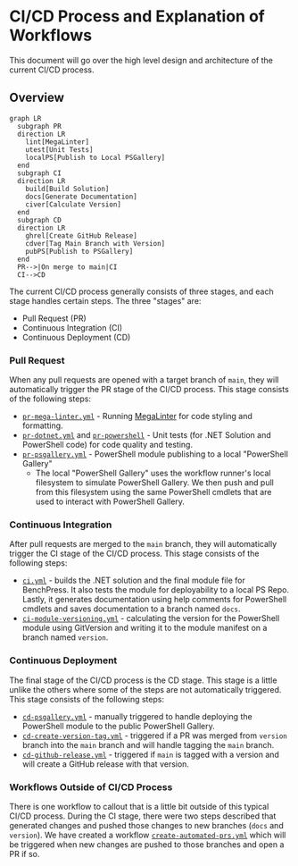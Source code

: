 # CI/CD Process and Explanation of Workflows

This document will go over the high level design and architecture of the current CI/CD process.

## Overview

```mermaid
graph LR
  subgraph PR
  direction LR
    lint[MegaLinter]
    utest[Unit Tests]
    localPS[Publish to Local PSGallery]
  end
  subgraph CI
  direction LR
    build[Build Solution]
    docs[Generate Documentation]
    civer[Calculate Version]
  end
  subgraph CD
  direction LR
    ghrel[Create GitHub Release]
    cdver[Tag Main Branch with Version]
    pubPS[Publish to PSGallery]
  end
  PR-->|On merge to main|CI
  CI-->CD
```

The current CI/CD process generally consists of three stages, and each stage handles certain steps.
The three "stages" are:

- Pull Request (PR)
- Continuous Integration (CI)
- Continuous Deployment (CD)

### Pull Request

When any pull requests are opened with a target branch of `main`, they will automatically trigger the PR stage of the
CI/CD process. This stage consists of the following steps:

- [`pr-mega-linter.yml`](../.github/workflows/pr-mega-linter.yml) - Running [MegaLinter](https://megalinter.io/latest/)
  for code styling and formatting.
- [`pr-dotnet.yml`](../.github/workflows/pr-dotnet.yml) and [`pr-powershell`](../.github/workflows/pr-powershell.yml) -
   Unit tests (for .NET Solution and PowerShell code) for code quality and testing.
- [`pr-psgallery.yml`](../.github/workflows/pr-powershell.yml) - PowerShell module publishing to a local "PowerShell
  Gallery"
  - The local "PowerShell Gallery" uses the workflow runner's local filesystem to simulate PowerShell Gallery. We then
    push and pull from this filesystem using the same PowerShell cmdlets that are used to interact with PowerShell
    Gallery.

### Continuous Integration

After pull requests are merged to the `main` branch, they will automatically trigger the CI stage of the CI/CD process.
This stage consists of the following steps:

- [`ci.yml`](../.github/workflows/ci.yml) - builds the .NET solution and the final module file for BenchPress. It also
tests the module for deployability to a local PS Repo. Lastly, it generates documentation using help comments for
PowerShell cmdlets and saves documentation to a branch named `docs`.
- [`ci-module-versioning.yml`](../.github/workflows/ci-module-versioning.yml) - calculating the version for the
  PowerShell module using GitVersion and writing it to the module manifest on a branch named `version`.

### Continuous Deployment

The final stage of the CI/CD process is the CD stage. This stage is a little unlike the others where some of the steps
are not automatically triggered. This stage consists of the following steps:

- [`cd-psgallery.yml`](../.github/workflows/cd-psgallery.yml) - manually triggered to handle deploying the PowerShell
  module to the public PowerShell Gallery.
- [`cd-create-version-tag.yml`](../.github/workflows/cd-create-version-tag.yml) - triggered if a PR was merged from
  `version` branch into the `main` branch and will handle tagging the `main` branch.
- [`cd-github-release.yml`](../.github/workflows/cd-github-release.yml) - triggered if `main` is tagged with a version
  and will create a GitHub release with that version.

### Workflows Outside of CI/CD Process

There is one workflow to callout that is a little bit outside of this typical CI/CD process. During the CI stage, there
were two steps described that generated changes and pushed those changes to new branches (`docs` and `version`). We
have created a workflow [`create-automated-prs.yml`](../.github/workflows/create-automated-prs.yml) which will be
triggered when new changes are pushed to those branches and open a PR if so.
